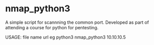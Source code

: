 # nmap_python3

A simple script for scannning the common port. Developed as part of attending a course for python for pentesting.

USAGE: file name url
eg python3 nmap_python3 10.10.10.5
